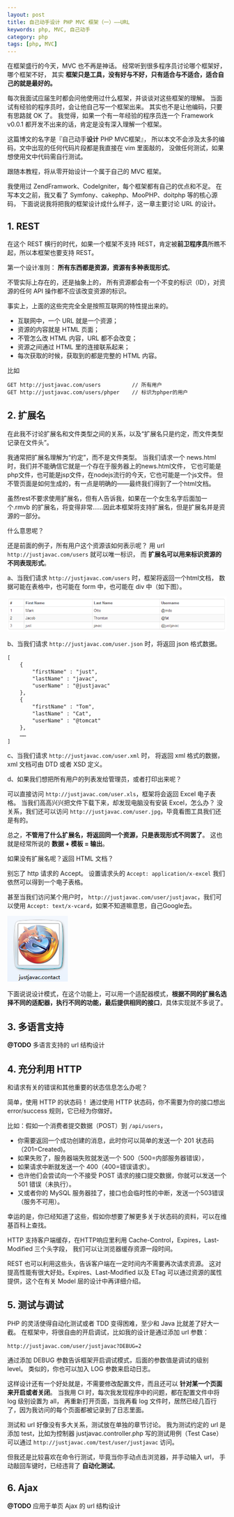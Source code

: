 ```yaml
---
layout: post
title: 自己动手设计 PHP MVC 框架（一）——URL
keywords: php, MVC, 自己动手
category: php
tags: [php, MVC]
---
```


在框架盛行的今天，MVC 也不再是神话。
经常听到很多程序员讨论哪个框架好，哪个框架不好，
其实 **框架只是工具，没有好与不好，只有适合与不适合，适合自己的就是最好的。**

每次我面试应届生时都会问他使用过什么框架，并谈谈对这些框架的理解。
当面试有经验的程序员时，会让他自己写一个框架出来。
其实也不是让他编码，只要有思路就 OK 了。
我觉得，如果一个有一年经验的程序员连一个 Framework v0.0.1 都开发不出来的话，肯定是没有深入理解一个框架。

这篇博文的名字是『自己动手<strong>设计</strong> PHP MVC框架』，
所以本文不会涉及太多的编码，文中出现的任何代码片段都是我直接在 vim 里面敲的，
没做任何测试，如果想使用文中代码需自行测试。

跟随本教程，将从零开始设计一个属于自己的 MVC 框架。

我使用过 ZendFramwork、CodeIgniter，每个框架都有自己的优点和不足。
在写本文之前，我又看了 Symfony、cakephp、MooPHP、doitphp 等的核心源码，
下面说说我将把我的框架设计成什么样子，这一章主要讨论 URL 的设计。

## 1. REST

在这个 REST 横行的时代，如果一个框架不支持 REST，肯定被<strong>前卫程序员</strong>所瞧不起，所以本框架也要支持 REST。

第一个设计准则： **所有东西都是资源，资源有多种表现形式**。

不管实际上存在的，还是抽象上的，
所有资源都会有一个不变的标识（ID），对资源的任何 API 操作都不应该改变资源的标识。

事实上，上面的这些完完全全是按照互联网的特性提出来的。

* 互联网中，一个 URL 就是一个资源；
* 资源的内容就是 HTML 页面；
* 不管怎么改 HTML 内容，URL 都不会改变；
* 资源之间通过 HTML 里的连接联系起来；
* 每次获取的时候，获取到的都是完整的 HTML 内容。

比如

	GET http://justjavac.com/users			// 所有用户
	GET http://justjavac.com/users/phper	// 标识为phper的用户

## 2. 扩展名

在此我不讨论扩展名和文件类型之间的关系，以及“扩展名只是约定，而文件类型记录在文件头”。

我通常把扩展名理解为“约定”，而不是文件类型。
当我们请求一个 news.html 时，我们并不能确信它就是一个存在于服务器上的news.html文件，
它也可能是php文件，也可能是jsp文件，在nodejs流行的今天，它也可能是一个js文件。
但不管页面是如何生成的，有一点是明确的——最终我们得到了一个html文档。

虽然rest不要求使用扩展名，但有人告诉我，如果在一个女生名字后面加一个.rmvb 的扩展名，将变得非常……因此本框架将支持扩展名，但是扩展名并是资源的一部分。

什么意思呢？

还是前面的例子，所有用户这个资源该如何表示呢？
用 url `http://justjavac.com/users` 就可以唯一标识，
而 **扩展名可以用来标识资源的不同表现形式**。

a、当我们请求 `http://justjavac.com/users` 时，框架将返回一个html文档，
数据可能在表格中，也可能在 form 中，也可能在 div 中（如下图）。

![table of users](/assets/images/diy-design-php-mvc-framework-url-users.png "table of users")

b、当我们请求 `http://justjavac.com/user.json` 时，将返回 json 格式数据。

	[
		{
			"firstName" : "just",
			"lastName" : "javac",
			"userName" : "@justjavac"
		},
		{
			"firstName" : "Tom",
			"lastName" : "Cat",
			"userName" : "@tomcat"
		},
		……
	]

c、当我们请求 `http://justjavac.com/user.xml` 时，
将返回 xml 格式的数据，xml 文档可由 DTD 或者 XSD 定义。

d、如果我们想把所有用户的列表发给管理员，或者打印出来呢？

可以直接访问 `http://justjavac.com/user.xls`，框架将会返回 Excel 电子表格。
当我们高高兴兴把文件下载下来，却发现电脑没有安装 Excel，怎么办？
没关系，我们还可以访问 `http://justjavac.com/user.jpg`，毕竟看图工具我们还是有的。

总之，**不管用了什么扩展名，将返回同一个资源，只是表现形式不同罢了**。
这也就是经常所说的 **数据 + 模板 = 输出**。

如果没有扩展名呢？返回 HTML 文档？

别忘了 http 请求的 Accept。
设置请求头的 `Accept: application/x-excel` 我们依然可以得到一个电子表格。

甚至当我们访问某个用户时， `http://justjavac.com/user/justjavac`，我们可以使用 `Accept: text/x-vcard`，如果不知道嘛意思，自己Google去。

![justjavac.vcard](/assets/images/diy-design-php-mvc-framework-url-vcard.png "justjavac.vcard")

下面说说设计模式，在这个功能上，可以用一个适配器模式，**根据不同的扩展名选择不同的适配器，执行不同的功能，最后提供相同的接口**，具体实现就不多说了。

## 3. 多语言支持

**@TODO** 多语言支持的 url 结构设计

## 4. 充分利用 HTTP

和请求有关的错误和其他重要的状态信息怎么办呢？

简单，使用 HTTP 的状态码！
通过使用 HTTP 状态码，你不需要为你的接口想出 error/success 规则，它已经为你做好。

比如：假如一个消费者提交数据（POST）到 `/api/users`，

* 你需要返回一个成功创建的消息，此时你可以简单的发送一个 201 状态码（201=Created)。
* 如果失败了，服务器端失败就发送一个 500（500=内部服务器错误），
* 如果请求中断就发送一个 400（400=错误请求）。
* 也许他们会尝试向一个不接受 POST 请求的接口提交数据，你就可以发送一个 501 错误（未执行）。
* 又或者你的 MySQL 服务器挂了，接口也会临时性的中断，发送一个503错误（服务不可用）。

幸运的是，你已经知道了这些，假如你想要了解更多关于状态码的资料，可以在维基百科上查找。 

HTTP 支持客户端缓存，在HTTP响应里利用 Cache-Control，Expires，Last-Modified 三个头字段，
我们可以让浏览器缓存资源一段时间。

REST 也可以利用这些头，告诉客户端在一定时间内不需要再次请求资源。
这对提高性能有很大好处。Expires、Last-Modified 以及 ETag 可以通过资源的属性提供，这个在有关 Model 层的设计中再详细介绍。

## 5. 测试与调试

PHP 的灵活使得自动化测试或者 TDD 变得困难，至少和 Java 比就差了好大一截。
在框架中，将很自由的开启调试，比如我的设计是通过添加 url 参数：

	http://justjavac.com/user/justjavac?DEBUG=2
	
通过添加 DEBUG 参数告诉框架开启调试模式，后面的参数值是调试的级别 level。
类似的，你也可以加入 LOG 参数来启动日志。

这样设计还有一个好处就是，不需要修改配置文件，而且还可以 **针对某一个页面来开启或者关闭**。
当我用 CI 时，每次我发现程序中的问题，都在配置文件中将 log 级别设置为 all，
再重新打开页面，当我再看 log 文件时，居然已经几百行了，因为我访问的每个页面都被记录到了日志里面。

测试和 url 好像没有多大关系，测试放在单独的章节讨论。
我为测试约定的 url 是添加 test，比如为控制器 justjavac.controller.php 写的测试用例（Test Case）可以通过 `http://justjavac.com/test/user/justjavac` 访问。

但我还是比较喜欢在命令行测试，毕竟当你手动点击浏览器，并手动输入 url，
手动敲回车键时，已经违背了 **自动化测试**。

## 6. Ajax

**@TODO** 应用于单页 Ajax 的 url 结构设计